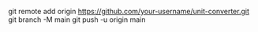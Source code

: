 git remote add origin https://github.com/your-username/unit-converter.git
git branch -M main
git push -u origin main
